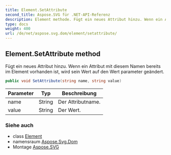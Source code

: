 ```yaml
---
title: Element.SetAttribute
second_title: Aspose.SVG für .NET-API-Referenz
description: Element methode. Fügt ein neues Attribut hinzu. Wenn ein Attribut mit diesem Namen bereits im Element vorhanden ist wird sein Wert auf den Wert parameter geändert.
type: docs
weight: 400
url: /de/net/aspose.svg.dom/element/setattribute/
---
```

## Element.SetAttribute method

Fügt ein neues Attribut hinzu. Wenn ein Attribut mit diesem Namen bereits im Element vorhanden ist, wird sein Wert auf den Wert parameter geändert.

```csharp
public void SetAttribute(string name, string value)
```

| Parameter | Typ | Beschreibung |
| --- | --- | --- |
| name | String | Der Attributname. |
| value | String | Der Wert. |

### Siehe auch

* class [Element](../)
* namensraum [Aspose.Svg.Dom](../../element/)
* Montage [Aspose.SVG](../../../)


